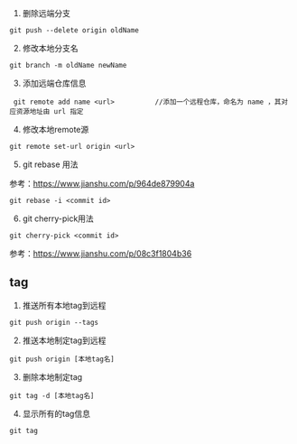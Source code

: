 1. 删除远端分支

```
git push --delete origin oldName
```

2. 修改本地分支名

```
git branch -m oldName newName
```

3. 添加远端仓库信息

```
 git remote add name <url>          //添加一个远程仓库，命名为 name ，其对应资源地址由 url 指定
```

4. 修改本地remote源

```
git remote set-url origin <url>
```

5. git rebase 用法

参考：https://www.jianshu.com/p/964de879904a

```
git rebase -i <commit id>
```



6. git cherry-pick用法

```
git cherry-pick <commit id>
```



参考：https://www.jianshu.com/p/08c3f1804b36

## tag

1. 推送所有本地tag到远程

```
git push origin --tags
```

2. 推送本地制定tag到远程

```
git push origin [本地tag名] 
```

3. 删除本地制定tag

```
git tag -d [本地tag名] 
```

4. 显示所有的tag信息

```
git tag
```



